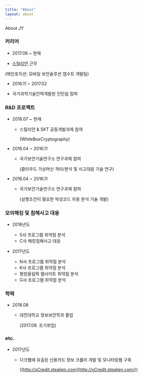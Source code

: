 ```yaml
---
title: "About"
layout: about
---
```


About JY


### **커리어**
- 2017.08 ~ 현재
 + [스틸리언](https://www.stealien.com/) 근무

  (메인포지션: 모바일 보안솔루션 앱수트 개발팀)
  

- 2016.11 ~ 2017.02
 + 국가과학기술인력개발원 인턴쉽 참여



### **R&D 프로젝트**

- 2018.07 ~ 현재
  + 스틸리언 & SKT 공동개발과제 참여 

     (WhiteBoxCryptography)
   

- 2016.04 ~ 2016.11 
  + 국가보안기술연구소 연구과제 참여 

     (클라우드 가상머신 격리/분석 및 사고대응 기술 연구)
    

- 2016.04 ~ 2016.11 
  + 국가보안기술연구소 연구과제 참여 

     (실행조건이 필요한 악성코드 자동 분석 기술 개발)



### **모의해킹 및 침해사고 대응**

- 2018년도
  + S사 프로그램 취약점 분석
  + C사 해킹침해사고 대응


- 2017년도
  + N사 프로그램 취약점 분석
  + K사 프로그램 취약점 분석
  + 평창올림픽 웹사이트 취약점 분석
  + G사 프로그램 취약점 분석


### **학력**

- 2018.08 
  + 대전대학교 정보보안학과 졸업 

     (2017.08. 조기취업)
    

### **etc.**

- 2017년도
  + 다크웹에 유출된 신용카드 정보 크롤러 개발 및 모니터링웹 구축

     ((http://xCredit.stealien.com](http://xCredit.stealien.com/))



